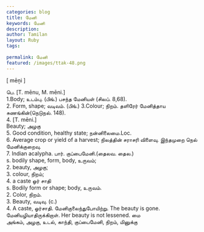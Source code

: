```yaml
---
categories: blog
title: மேனி
keywords: மேனி
description: 
author: Tamilan
layout: Ruby
tags: 
 
permalink: மேனி
featured: /images/ttak-48.png
---
```

  
[ mēṉi ]  
  
பெ. [T. mēnu, M. mēni.]  
1.Body; உடம்பு. (பிங்.) பசந்த மேனியள் (சிலப். 8,68).   
2. Form, shape; வடிவம். (பிங்.) 3.Colour; நிறம். தளிரேர் மேனித்தாய சுணங்கின்(நெடுநல். 148).   
4. [T. mēni.]  
Beauty; அழகு  
5. Good condition, healthy state; நன்னிலைமை.Loc.   
6. Average crop or yield of a harvest; நிலத்தின் சராசரி விளைவு. இந்தமுறை நெல் மேனிக்குறைவு.   
7. Indian acalypha. பார். குப்பைமேனி.(தைலவ. தைல.)  
s. bodily shape, form, body, உருவம்;   
2. beauty, அழகு;   
3. colour, நிறம்;   
4. a caste ஓர் சாதி  
s. Bodily form or shape; body, உருவம்.   
2. Color, நிறம்.   
3. Beauty, வடிவு. (c.)   
4. A caste, ஓர்சாதி. மேனிகுலைந்துபோயிற்று. The beauty is gone. மேனியழியாதிருக்கிறாள். Her beauty is not lessened. மை  
அங்கம், அழகு, உடல், காந்தி, குப்பைமேனி, நிறம், மினுக்கு